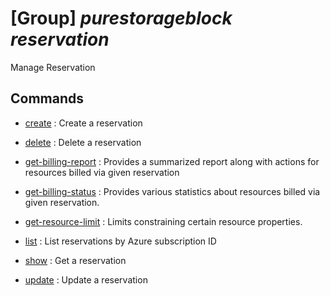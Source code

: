 # [Group] _purestorageblock reservation_

Manage Reservation

## Commands

- [create](/Commands/purestorageblock/reservation/_create.md)
: Create a reservation

- [delete](/Commands/purestorageblock/reservation/_delete.md)
: Delete a reservation

- [get-billing-report](/Commands/purestorageblock/reservation/_get-billing-report.md)
: Provides a summarized report along with actions for resources billed via given reservation

- [get-billing-status](/Commands/purestorageblock/reservation/_get-billing-status.md)
: Provides various statistics about resources billed via given reservation.

- [get-resource-limit](/Commands/purestorageblock/reservation/_get-resource-limit.md)
: Limits constraining certain resource properties.

- [list](/Commands/purestorageblock/reservation/_list.md)
: List reservations by Azure subscription ID

- [show](/Commands/purestorageblock/reservation/_show.md)
: Get a reservation

- [update](/Commands/purestorageblock/reservation/_update.md)
: Update a reservation
